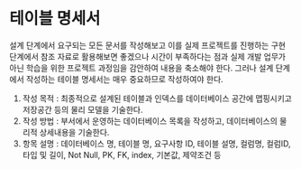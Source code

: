 # 테이블 명세서
설계 단계에서 요구되는 모든 문서를 작성해보고 이를 실제 프로젝트를 진행하는 구현 단계에서 참조 자료로 활용해보면 좋겠으나 시간이 부족하다는 점과 실제 개발 업무가 아닌 학습을 위한 프로젝트 과정임을 감안하여 내용을 축소해야 한다. 그러나 설계 단계에서 작성하는 테이블 명세서는 매우 중요하므로 작성하여야 한다.
1. 작성 목적 : 최종적으로 설계된 테이블과 인덱스를 데이터베이스 공간에 맵핑시키고 저장공간 등의 물리 모델을 기술한다.
2. 작성 방법 : 부서에서 운영하는 데이터베이스 목록을 작성하고, 데이터베이스의 물리적 상세내용을 기술한다.
3. 항목 설명 : 데이터베이스 명, 테이블 명, 요구사항 ID, 테이블 설명, 컬럼명, 컬럼ID, 타입 및 길이, Not Null, PK, FK, index, 기본값, 제약조건 등